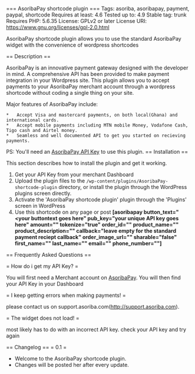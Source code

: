 === AsoribaPay shortcode plugin ===
Tags: asoriba, asoribapay, payment, paypal, shortcode
Requires at least: 4.6
Tested up to: 4.9
Stable tag: trunk
Requires PHP: 5.6.35
License: GPLv2 or later
License URI: https://www.gnu.org/licenses/gpl-2.0.html

AsoribaPay shortcode plugin allows you to use the standard AsoribaPay widget with the convenience of wordpress shortcodes

== Description ==

AsoribaPay is an  innovative payment gateway designed with the developer in mind.
A comprehensive API has been provided to make payment integration in your Wordpress site.
This plugin allows you to accept payments to your AsoribaPay merchant account through a wordpress shortcode without coding a single thing on your site.

Major features of AsoribaPay include:

    *   Accept Visa and mastercard payments, on both local(Ghana) and international cards.
    *   Accept mobile payments including MTN mobile Money, Vodafone Cash, Tigo cash and Airtel money.
    *   Seamless and well documented API to get you started on recieving payments.

PS: You'll need an [AsoribaPay API Key](https://payment.asoriba.com/) to use this plugin.
== Installation ==

This section describes how to install the plugin and get it working.


1. Get your API Key from your merchant Dashboard
1. Upload the plugin files to the `/wp-content/plugins/AsoribaPay-shortcode-plugin` directory, or install the plugin through the WordPress plugins screen directly.
1. Activate the 'AsoribaPay shortcode plugin' plugin through the 'Plugins' screen in WordPress
1. Use this shortcode on any page or post **[asoribapay button_text="<your buttontext goes here" pub_key="your unique API key goes here" amount="<set this only if you are using a defined amount>" tokenize="true" order_id="<this metadata is used for single items only>" product_name="<this metadata is used for single items only>" product_description="<this metadata is used for single items only>" 
	callback="leave empty for the standard payment reciept callback" order_image_url="" sharable="false" first_name="" last_name="" email="" phone_number=""]**


== Frequently Asked Questions ==

= How do i get my API Key? =

You will first need a Merchant account on [AsoribaPay](https://payment.asoriba.com/user/sign_up).
You will then find your API Key in your Dashboard

= I keep getting errors when making payments! =

please contact us on support.asoriba.com(http://support.asoriba.com).

= The widget does not load! =

most likely has to do with an incorrect API key. check your API key and try again

== Changelog ==
= 0.1 =
* Welcome to the AsoribaPay shortcode plugin.
* Changes will be posted her after every update.
